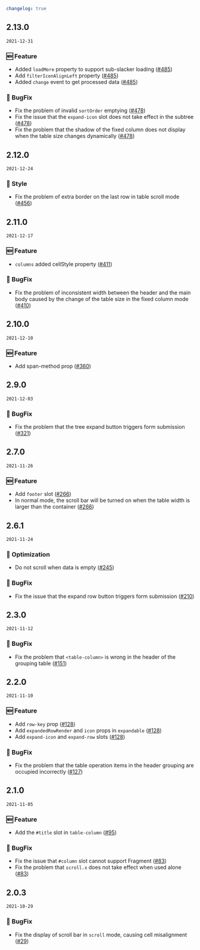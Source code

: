 ```yaml
changelog: true
```

## 2.13.0

`2021-12-31`

### 🆕 Feature

- Added `loadMore` property to support sub-slacker loading ([#485](https://github.com/arco-design/arco-design-vue/pull/485))
- Add `filterIconAlignLeft` property ([#485](https://github.com/arco-design/arco-design-vue/pull/485))
- Added `change` event to get processed data ([#485](https://github.com/arco-design/arco-design-vue/pull/485))

### 🐛 BugFix

- Fix the problem of invalid `sortOrder` emptying ([#478](https://github.com/arco-design/arco-design-vue/pull/478))
- Fix the issue that the `expand-icon` slot does not take effect in the subtree ([#478](https://github.com/arco-design/arco-design-vue/pull/478))
- Fix the problem that the shadow of the fixed column does not display when the table size changes dynamically ([#478](https://github.com/arco-design/arco-design-vue/pull/478))


## 2.12.0

`2021-12-24`

### 💅 Style

- Fix the problem of extra border on the last row in table scroll mode ([#456](https://github.com/arco-design/arco-design-vue/pull/456))


## 2.11.0

`2021-12-17`

### 🆕 Feature

- `columns` added cellStyle property ([#411](https://github.com/arco-design/arco-design-vue/pull/411))

### 🐛 BugFix

- Fix the problem of inconsistent width between the header and the main body caused by the change of the table size in the fixed column mode ([#410](https://github.com/arco-design/arco-design-vue/pull/410))


## 2.10.0

`2021-12-10`

### 🆕 Feature

- Add span-method prop ([#360](https://github.com/arco-design/arco-design-vue/pull/360))


## 2.9.0

`2021-12-03`

### 🐛 BugFix

- Fix the problem that the tree expand button triggers form submission ([#321](https://github.com/arco-design/arco-design-vue/pull/321))


## 2.7.0

`2021-11-26`

### 🆕 Feature

- Add `footer` slot ([#266](https://github.com/arco-design/arco-design-vue/pull/266))
- In normal mode, the scroll bar will be turned on when the table width is larger than the container ([#266](https://github.com/arco-design/arco-design-vue/pull/266))


## 2.6.1

`2021-11-24`

### 💎 Optimization

- Do not scroll when data is empty ([#245](https://github.com/arco-design/arco-design-vue/pull/245))

### 🐛 BugFix

- Fix the issue that the expand row button triggers form submission ([#210](https://github.com/arco-design/arco-design-vue/pull/210))


## 2.3.0

`2021-11-12`

### 🐛 BugFix

- Fix the problem that `<table-column>` is wrong in the header of the grouping table ([#151](https://github.com/arco-design/arco-design-vue/pull/151))


## 2.2.0

`2021-11-10`

### 🆕 Feature

- Add `row-key` prop ([#128](https://github.com/arco-design/arco-design-vue/pull/128))
- Add `expandedRowRender` and `icon` props in `expandable` ([#128](https://github.com/arco-design/arco-design-vue/pull/128))
- Add `expand-icon` and `expand-row` slots ([#128](https://github.com/arco-design/arco-design-vue/pull/128))

### 🐛 BugFix

- Fix the problem that the table operation items in the header grouping are occupied incorrectly ([#127](https://github.com/arco-design/arco-design-vue/pull/127))


## 2.1.0

`2021-11-05`

### 🆕 Feature

- Add the `#title` slot in `table-column` ([#95](https://github.com/arco-design/arco-design-vue/pull/95))

### 🐛 BugFix

- Fix the issue that `#column` slot cannot support Fragment ([#83](https://github.com/arco-design/arco-design-vue/pull/83))
- Fix the problem that `scroll.x` does not take effect when used alone ([#83](https://github.com/arco-design/arco-design-vue/pull/83))


## 2.0.3

`2021-10-29`

### 🐛 BugFix

- Fix the display of scroll bar in `scroll` mode, causing cell misalignment ([#29](https://github.com/arco-design/arco-design-vue/pull/29))

